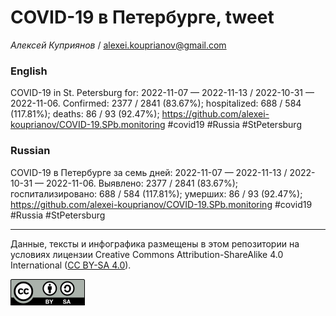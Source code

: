 COVID-19 в Петербурге, tweet
============================

*Алексей Куприянов* /
<a href="mailto:alexei.kouprianov@gmail.com" class="email">alexei.kouprianov@gmail.com</a>

### English

COVID-19 in St. Petersburg for: 2022-11-07 — 2022-11-13 / 2022-10-31 —
2022-11-06. Сonfirmed: 2377 / 2841 (83.67%); hospitalized: 688 / 584
(117.81%); deaths: 86 / 93 (92.47%);
<a href="https://github.com/alexei-kouprianov/COVID-19.SPb.monitoring" class="uri">https://github.com/alexei-kouprianov/COVID-19.SPb.monitoring</a>
\#covid19 \#Russia \#StPetersburg

### Russian

COVID-19 в Петербурге за семь дней: 2022-11-07 — 2022-11-13 / 2022-10-31
— 2022-11-06. Выявлено: 2377 / 2841 (83.67%); госпитализировано: 688 /
584 (117.81%); умерших: 86 / 93 (92.47%);
<a href="https://github.com/alexei-kouprianov/COVID-19.SPb.monitoring" class="uri">https://github.com/alexei-kouprianov/COVID-19.SPb.monitoring</a>
\#covid19 \#Russia \#StPetersburg

------------------------------------------------------------------------

Данные, тексты и инфографика размещены в этом репозитории на условиях
лицензии Creative Commons Attribution-ShareAlike 4.0 International ([CC
BY-SA 4.0](https://creativecommons.org/licenses/by-sa/4.0/)).

![](../misc/CC-BY-SA-icon.png "CC-BY-SA")
